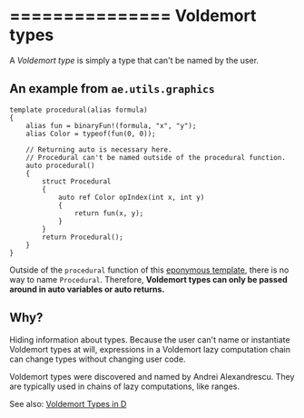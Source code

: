 ===============
Voldemort types
===============

A _Voldemort type_ is simply a type that can't be named by the user.

## An example from `ae.utils.graphics`

```
template procedural(alias formula)
{
    alias fun = binaryFun!(formula, "x", "y");
    alias Color = typeof(fun(0, 0));

    // Returning auto is necessary here.
    // Procedural can't be named outside of the procedural function.
    auto procedural()
    {
        struct Procedural
        {
            auto ref Color opIndex(int x, int y)
            {
                return fun(x, y);
            }
        }
        return Procedural();
    }
}
```

Outside of the `procedural` function of this [eponymous template](#Eponymous-templates), there is no way to name `Procedural`. Therefore, **Voldemort types can only be passed around in auto variables or auto returns.**

## Why?

Hiding information about types. Because the user can't name or instantiate Voldemort types at will, expressions in a Voldemort lazy computation chain can change types without changing user code.

Voldemort types were discovered and named by Andrei Alexandrescu. They are typically used in chains of lazy computations, like ranges.

See also: [Voldemort Types in D](http://www.drdobbs.com/cpp/voldemort-types-in-d/232901591)



